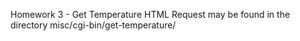 Homework 3 - Get Temperature HTML Request may be found in the directory misc/cgi-bin/get-temperature/ 
